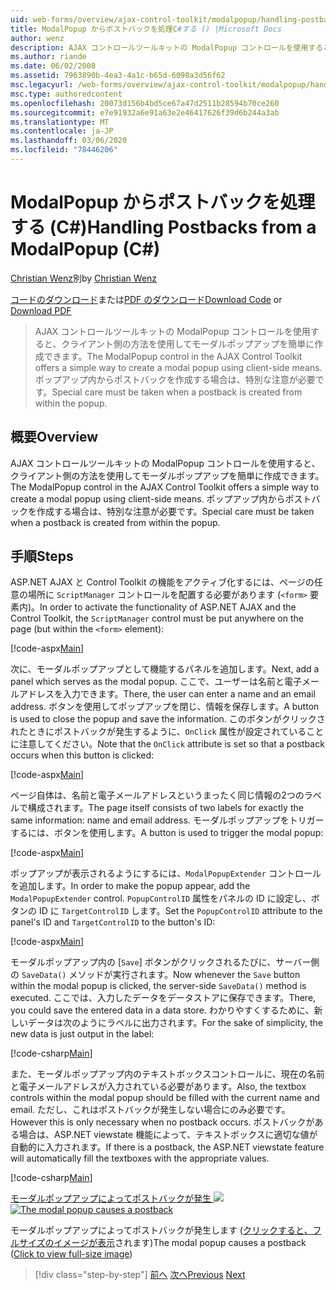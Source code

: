 ```yaml
---
uid: web-forms/overview/ajax-control-toolkit/modalpopup/handling-postbacks-from-a-modalpopup-cs
title: ModalPopup からポストバックを処理C#する () |Microsoft Docs
author: wenz
description: AJAX コントロールツールキットの ModalPopup コントロールを使用すると、クライアント側の方法を使用してモーダルポップアップを簡単に作成できます。 Pos を使用する場合は、特別な注意が必要です。
ms.author: riande
ms.date: 06/02/2008
ms.assetid: 7963890b-4ea3-4a1c-b65d-6098a3d56f62
msc.legacyurl: /web-forms/overview/ajax-control-toolkit/modalpopup/handling-postbacks-from-a-modalpopup-cs
msc.type: authoredcontent
ms.openlocfilehash: 20073d156b4bd5ce67a47d2511b28594b70ce260
ms.sourcegitcommit: e7e91932a6e91a63e2e46417626f39d6b244a3ab
ms.translationtype: MT
ms.contentlocale: ja-JP
ms.lasthandoff: 03/06/2020
ms.locfileid: "78446206"
---
```

# <a name="handling-postbacks-from-a-modalpopup-c"></a><span data-ttu-id="e9914-104">ModalPopup からポストバックを処理する (C#)</span><span class="sxs-lookup"><span data-stu-id="e9914-104">Handling Postbacks from a ModalPopup (C#)</span></span>

<span data-ttu-id="e9914-105">[Christian Wenz](https://github.com/wenz)別</span><span class="sxs-lookup"><span data-stu-id="e9914-105">by [Christian Wenz](https://github.com/wenz)</span></span>

<span data-ttu-id="e9914-106">[コードのダウンロード](https://download.microsoft.com/download/2/4/0/24052038-f942-4336-905b-b60ae56f0dd5/ModalPopup3.cs.zip)または[PDF のダウンロード](https://download.microsoft.com/download/b/6/a/b6ae89ee-df69-4c87-9bfb-ad1eb2b23373/modalpopup3CS.pdf)</span><span class="sxs-lookup"><span data-stu-id="e9914-106">[Download Code](https://download.microsoft.com/download/2/4/0/24052038-f942-4336-905b-b60ae56f0dd5/ModalPopup3.cs.zip) or [Download PDF](https://download.microsoft.com/download/b/6/a/b6ae89ee-df69-4c87-9bfb-ad1eb2b23373/modalpopup3CS.pdf)</span></span>

> <span data-ttu-id="e9914-107">AJAX コントロールツールキットの ModalPopup コントロールを使用すると、クライアント側の方法を使用してモーダルポップアップを簡単に作成できます。</span><span class="sxs-lookup"><span data-stu-id="e9914-107">The ModalPopup control in the AJAX Control Toolkit offers a simple way to create a modal popup using client-side means.</span></span> <span data-ttu-id="e9914-108">ポップアップ内からポストバックを作成する場合は、特別な注意が必要です。</span><span class="sxs-lookup"><span data-stu-id="e9914-108">Special care must be taken when a postback is created from within the popup.</span></span>

## <a name="overview"></a><span data-ttu-id="e9914-109">概要</span><span class="sxs-lookup"><span data-stu-id="e9914-109">Overview</span></span>

<span data-ttu-id="e9914-110">AJAX コントロールツールキットの ModalPopup コントロールを使用すると、クライアント側の方法を使用してモーダルポップアップを簡単に作成できます。</span><span class="sxs-lookup"><span data-stu-id="e9914-110">The ModalPopup control in the AJAX Control Toolkit offers a simple way to create a modal popup using client-side means.</span></span> <span data-ttu-id="e9914-111">ポップアップ内からポストバックを作成する場合は、特別な注意が必要です。</span><span class="sxs-lookup"><span data-stu-id="e9914-111">Special care must be taken when a postback is created from within the popup.</span></span>

## <a name="steps"></a><span data-ttu-id="e9914-112">手順</span><span class="sxs-lookup"><span data-stu-id="e9914-112">Steps</span></span>

<span data-ttu-id="e9914-113">ASP.NET AJAX と Control Toolkit の機能をアクティブ化するには、ページの任意の場所に `ScriptManager` コントロールを配置する必要があります (`<form>` 要素内)。</span><span class="sxs-lookup"><span data-stu-id="e9914-113">In order to activate the functionality of ASP.NET AJAX and the Control Toolkit, the `ScriptManager` control must be put anywhere on the page (but within the `<form>` element):</span></span>

[!code-aspx[Main](handling-postbacks-from-a-modalpopup-cs/samples/sample1.aspx)]

<span data-ttu-id="e9914-114">次に、モーダルポップアップとして機能するパネルを追加します。</span><span class="sxs-lookup"><span data-stu-id="e9914-114">Next, add a panel which serves as the modal popup.</span></span> <span data-ttu-id="e9914-115">ここで、ユーザーは名前と電子メールアドレスを入力できます。</span><span class="sxs-lookup"><span data-stu-id="e9914-115">There, the user can enter a name and an email address.</span></span> <span data-ttu-id="e9914-116">ボタンを使用してポップアップを閉じ、情報を保存します。</span><span class="sxs-lookup"><span data-stu-id="e9914-116">A button is used to close the popup and save the information.</span></span> <span data-ttu-id="e9914-117">このボタンがクリックされたときにポストバックが発生するように、`OnClick` 属性が設定されていることに注意してください。</span><span class="sxs-lookup"><span data-stu-id="e9914-117">Note that the `OnClick` attribute is set so that a postback occurs when this button is clicked:</span></span>

[!code-aspx[Main](handling-postbacks-from-a-modalpopup-cs/samples/sample2.aspx)]

<span data-ttu-id="e9914-118">ページ自体は、名前と電子メールアドレスというまったく同じ情報の2つのラベルで構成されます。</span><span class="sxs-lookup"><span data-stu-id="e9914-118">The page itself consists of two labels for exactly the same information: name and email address.</span></span> <span data-ttu-id="e9914-119">モーダルポップアップをトリガーするには、ボタンを使用します。</span><span class="sxs-lookup"><span data-stu-id="e9914-119">A button is used to trigger the modal popup:</span></span>

[!code-aspx[Main](handling-postbacks-from-a-modalpopup-cs/samples/sample3.aspx)]

<span data-ttu-id="e9914-120">ポップアップが表示されるようにするには、`ModalPopupExtender` コントロールを追加します。</span><span class="sxs-lookup"><span data-stu-id="e9914-120">In order to make the popup appear, add the `ModalPopupExtender` control.</span></span> <span data-ttu-id="e9914-121">`PopupControlID` 属性をパネルの ID に設定し、ボタンの ID に `TargetControlID` します。</span><span class="sxs-lookup"><span data-stu-id="e9914-121">Set the `PopupControlID` attribute to the panel's ID and `TargetControlID` to the button's ID:</span></span>

[!code-aspx[Main](handling-postbacks-from-a-modalpopup-cs/samples/sample4.aspx)]

<span data-ttu-id="e9914-122">モーダルポップアップ内の [`Save`] ボタンがクリックされるたびに、サーバー側の `SaveData()` メソッドが実行されます。</span><span class="sxs-lookup"><span data-stu-id="e9914-122">Now whenever the `Save` button within the modal popup is clicked, the server-side `SaveData()` method is executed.</span></span> <span data-ttu-id="e9914-123">ここでは、入力したデータをデータストアに保存できます。</span><span class="sxs-lookup"><span data-stu-id="e9914-123">There, you could save the entered data in a data store.</span></span> <span data-ttu-id="e9914-124">わかりやすくするために、新しいデータは次のようにラベルに出力されます。</span><span class="sxs-lookup"><span data-stu-id="e9914-124">For the sake of simplicity, the new data is just output in the label:</span></span>

[!code-csharp[Main](handling-postbacks-from-a-modalpopup-cs/samples/sample5.cs)]

<span data-ttu-id="e9914-125">また、モーダルポップアップ内のテキストボックスコントロールに、現在の名前と電子メールアドレスが入力されている必要があります。</span><span class="sxs-lookup"><span data-stu-id="e9914-125">Also, the textbox controls within the modal popup should be filled with the current name and email.</span></span> <span data-ttu-id="e9914-126">ただし、これはポストバックが発生しない場合にのみ必要です。</span><span class="sxs-lookup"><span data-stu-id="e9914-126">However this is only necessary when no postback occurs.</span></span> <span data-ttu-id="e9914-127">ポストバックがある場合は、ASP.NET viewstate 機能によって、テキストボックスに適切な値が自動的に入力されます。</span><span class="sxs-lookup"><span data-stu-id="e9914-127">If there is a postback, the ASP.NET viewstate feature will automatically fill the textboxes with the appropriate values.</span></span>

[!code-csharp[Main](handling-postbacks-from-a-modalpopup-cs/samples/sample6.cs)]

<span data-ttu-id="e9914-128">[モーダルポップアップによってポストバックが発生 ![](handling-postbacks-from-a-modalpopup-cs/_static/image2.png)](handling-postbacks-from-a-modalpopup-cs/_static/image1.png)</span><span class="sxs-lookup"><span data-stu-id="e9914-128">[![The modal popup causes a postback](handling-postbacks-from-a-modalpopup-cs/_static/image2.png)](handling-postbacks-from-a-modalpopup-cs/_static/image1.png)</span></span>

<span data-ttu-id="e9914-129">モーダルポップアップによってポストバックが発生します ([クリックすると、フルサイズのイメージが表示](handling-postbacks-from-a-modalpopup-cs/_static/image3.png)されます)</span><span class="sxs-lookup"><span data-stu-id="e9914-129">The modal popup causes a postback ([Click to view full-size image](handling-postbacks-from-a-modalpopup-cs/_static/image3.png))</span></span>

> [!div class="step-by-step"]
> <span data-ttu-id="e9914-130">[前へ](using-modalpopup-with-a-repeater-control-cs.md)
> [次へ](positioning-a-modalpopup-cs.md)</span><span class="sxs-lookup"><span data-stu-id="e9914-130">[Previous](using-modalpopup-with-a-repeater-control-cs.md)
[Next](positioning-a-modalpopup-cs.md)</span></span>
